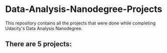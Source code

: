 # Data-Analysis-Nanodegree-Projects
This repository contains all the projects that were done while completing Udacity's Data Analysis Nanodegree.

There are 5 projects:
- 
